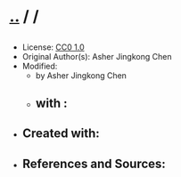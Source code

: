 # [..](../../../../../docs/resources/README.md) / /

## [](../files/)

- License: [CC0 1.0](./LICENSE.1.txt)
- Original Author(s): Asher Jingkong Chen
- Modified:
  - by Asher Jingkong Chen
  - with :
    - 
- Created with: 
  - 
- References and Sources:
  - 
